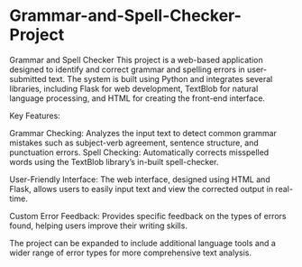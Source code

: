 # Grammar-and-Spell-Checker-Project
Grammar and Spell Checker
This project is a web-based application designed to identify and correct grammar and spelling errors in user-submitted text. The system is built using Python and integrates several libraries, including Flask for web development, TextBlob for natural language processing, and HTML for creating the front-end interface.

Key Features:

Grammar Checking: Analyzes the input text to detect common grammar mistakes such as subject-verb agreement, sentence structure, and punctuation errors.
Spell Checking: Automatically corrects misspelled words using the TextBlob library’s in-built spell-checker.

User-Friendly Interface: The web interface, designed using HTML and Flask, allows users to easily input text and view the corrected output in real-time.

Custom Error Feedback: Provides specific feedback on the types of errors found, helping users improve their writing skills.

The project can be expanded to include additional language tools and a wider range of error types for more comprehensive text analysis.

